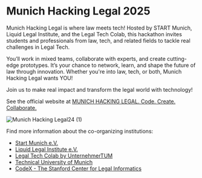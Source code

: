 # Munich Hacking Legal 2025

Munich Hacking Legal is where law meets tech! Hosted by START Munich, Liquid Legal Institute, and the Legal Tech Colab, this hackathon invites students and professionals from law, tech, and related fields to tackle real challenges in Legal Tech.

You’ll work in mixed teams, collaborate with experts, and create cutting-edge prototypes. It’s your chance to network, learn, and shape the future of law through innovation. Whether you're into law, tech, or both, Munich Hacking Legal wants YOU!

Join us to make real impact and transform the legal world with technology!

See the official website at [MUNICH HACKING LEGAL. Code. Create. Collaborate.](https://www.hacking-legal.org/hacking-legal)

![Munich Hacking Legal24 (1)](https://github.com/user-attachments/assets/6848c46c-146a-47c4-af70-3ee1150188ce)

Find more information about the co-organizing institutions:
- [Start Munich e.V.](https://www.startmunich.de/)
- [Liquid Legal Institute e.V.](https://www.liquid-legal-institute.org/)
- [Legal Tech Colab by UnternehmerTUM](https://legaltechcolab.com/)
- [Technical University of Munich](https://www.tum.de)
- [CodeX - The Stanford Center for Legal Informatics](https://law.stanford.edu/codex-the-stanford-center-for-legal-informatics/)
